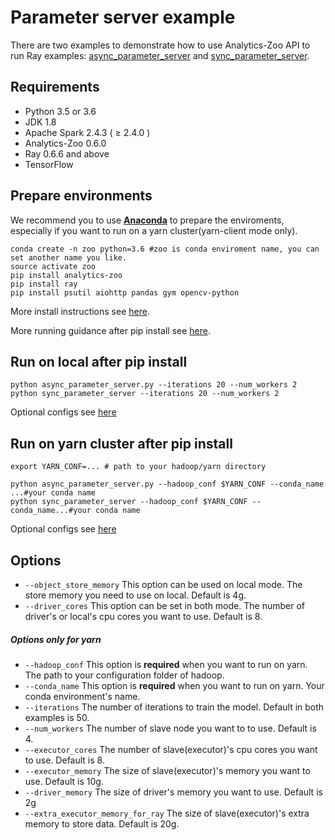 # Parameter server example
There are two examples to demonstrate how to use Analytics-Zoo API to run Ray examples: 
[async_parameter_server](https://github.com/ray-project/ray/blob/master/doc/examples/parameter_server/async_parameter_server.py)
and [sync_parameter_server](https://github.com/ray-project/ray/blob/master/doc/examples/parameter_server/sync_parameter_server.py).

## Requirements 
- Python 3.5 or 3.6
- JDK 1.8
- Apache Spark 2.4.3 ( ≥ 2.4.0 )
- Analytics-Zoo 0.6.0
- Ray 0.6.6 and above
- TensorFlow

## Prepare environments
We recommend you to use [**Anaconda**](https://www.anaconda.com/distribution/#linux) to prepare the enviroments, especially if you want to run on a yarn cluster(yarn-client mode only). 
```shell script
conda create -n zoo python=3.6 #zoo is conda enviroment name, you can set another name you like.
source activate zoo
pip install analytics-zoo
pip install ray
pip install psutil aiohttp pandas gym opencv-python
```
More install instructions see [here](https://analytics-zoo.github.io/master/#PythonUserGuide/install/).

More running guidance after pip install see [here](https://analytics-zoo.github.io/master/#PythonUserGuide/run/#run-after-pip-install).


## Run on local after pip install
```
python async_parameter_server.py --iterations 20 --num_workers 2
python sync_parameter_server --iterations 20 --num_workers 2
```
Optional configs see [here](#Options)

## Run on yarn cluster after pip install 
```
export YARN_CONF=... # path to your hadoop/yarn directory

python async_parameter_server.py --hadoop_conf $YARN_CONF --conda_name ...#your conda name
python sync_parameter_server --hadoop_conf $YARN_CONF --conda_name...#your conda name
```
 
Optional configs see [here](#Options)

## Options
- `--object_store_memory` This option can be used on local mode. The store memory you need to use on local. Default is 4g.
- `--driver_cores` This option can be set in both mode. The number of driver's or local's cpu cores you want to use. Default is 8.
##### Options only for yarn
- `--hadoop_conf` This option is **required** when you want to run on yarn. The path to your configuration folder of hadoop.
- `--conda_name` This option is **required** when you want to run on yarn. Your conda environment's name.
- `--iterations` The number of iterations to train the model. Default in both examples is 50.
- `--num_workers` The number of slave node you want to to use. Default is 4.
- `--executor_cores` The number of slave(executor)'s cpu cores you want to use. Default is 8.
- `--executor_memory` The size of slave(executor)'s memory you want to use. Default is 10g.
- `--driver_memory` The size of driver's memory you want to use. Default is 2g
- `--extra_executor_memory_for_ray` The size of slave(executor)'s extra memory to store data. Default is 20g.

